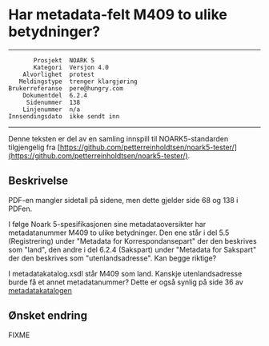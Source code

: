 Har metadata-felt M409 to ulike betydninger?
============================================

 ------------------  ---------------------------------
           Prosjekt  NOARK 5
           Kategori  Versjon 4.0
        Alvorlighet  protest
       Meldingstype  trenger klargjøring
    Brukerreferanse  pere@hungry.com
        Dokumentdel  6.2.4
         Sidenummer  138
        Linjenummer  n/a
    Innsendingsdato  ikke sendt inn
 ------------------  ---------------------------------

Denne teksten er del av en samling innspill til NOARK5-standarden
tilgjengelig fra [https://github.com/petterreinholdtsen/noark5-tester/](https://github.com/petterreinholdtsen/noark5-tester/).

Beskrivelse
-----------

PDF-en mangler sidetall på sidene, men dette gjelder side 68 og 138 i
PDFen.

I følge Noark 5-spesifikasjonen sine metadataoversikter har
metadatanummer M409 to ulike betydninger.  Den ene står i del 5.5
(Registrering) under "Metadata for Korrespondansepart" der den
beskrives som "land", den andre i del 6.2.4 (Sakspart) under "Metadata
for Sakspart" der den beskrives som "utenlandsadresse".  Kan begge
riktige?

I metadatakatalog.xsdl står M409 som land.  Kanskje utenlandsadresse
burde få et annet metadatanummer?
Dette er også synlig på side 36 av [metadatakatalogen](http://arkivverket.no/arkivverket/content/download/20785/188326/version/1/file/pdf.pdf)

Ønsket endring
--------------

FIXME
